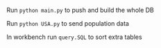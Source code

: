 Run
`python main.py`
to push and build the whole DB

Run
`python USA.py`
to send population data

In workbench run
`query.SQL`
to sort extra tables
